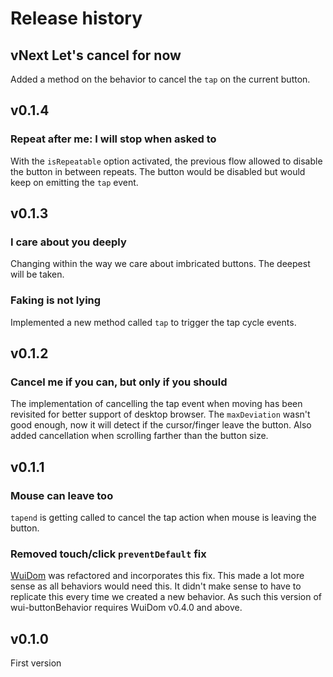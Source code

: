 # Release history

## vNext Let's cancel for now
Added a method on the behavior to cancel the `tap` on the current button.

## v0.1.4

### Repeat after me: I will stop when asked to
With the `isRepeatable` option activated, the previous flow allowed to disable the button in between repeats. The
button would be disabled but would keep on emitting the `tap` event.

## v0.1.3

### I care about you deeply
Changing within the way we care about imbricated buttons. The deepest will be taken.

### Faking is not lying
Implemented a new method called `tap` to trigger the tap cycle events.


## v0.1.2

### Cancel me if you can, but only if you should
The implementation of cancelling the tap event when moving has been revisited for better support of desktop browser.
The `maxDeviation` wasn't good enough, now it will detect if the cursor/finger leave the button.
Also added cancellation when scrolling farther than the button size.


## v0.1.1

### Mouse can leave too
`tapend` is getting called to cancel the tap action when mouse is leaving the button.

### Removed touch/click `preventDefault` fix

[WuiDom](https://github.com/Wizcorp/wui-Dom/releases/tag/0.3.3) was refactored and incorporates this fix.
This made a lot more sense as all behaviors would need this.
It didn't make sense to have to replicate this every time we created a new behavior.
As such this version of wui-buttonBehavior requires WuiDom v0.4.0 and above.


## v0.1.0

First version
